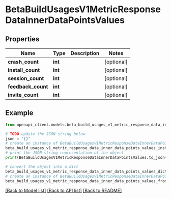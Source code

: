 # BetaBuildUsagesV1MetricResponseDataInnerDataPointsValues


## Properties

Name | Type | Description | Notes
------------ | ------------- | ------------- | -------------
**crash_count** | **int** |  | [optional] 
**install_count** | **int** |  | [optional] 
**session_count** | **int** |  | [optional] 
**feedback_count** | **int** |  | [optional] 
**invite_count** | **int** |  | [optional] 

## Example

```python
from openapi_client.models.beta_build_usages_v1_metric_response_data_inner_data_points_values import BetaBuildUsagesV1MetricResponseDataInnerDataPointsValues

# TODO update the JSON string below
json = "{}"
# create an instance of BetaBuildUsagesV1MetricResponseDataInnerDataPointsValues from a JSON string
beta_build_usages_v1_metric_response_data_inner_data_points_values_instance = BetaBuildUsagesV1MetricResponseDataInnerDataPointsValues.from_json(json)
# print the JSON string representation of the object
print(BetaBuildUsagesV1MetricResponseDataInnerDataPointsValues.to_json())

# convert the object into a dict
beta_build_usages_v1_metric_response_data_inner_data_points_values_dict = beta_build_usages_v1_metric_response_data_inner_data_points_values_instance.to_dict()
# create an instance of BetaBuildUsagesV1MetricResponseDataInnerDataPointsValues from a dict
beta_build_usages_v1_metric_response_data_inner_data_points_values_from_dict = BetaBuildUsagesV1MetricResponseDataInnerDataPointsValues.from_dict(beta_build_usages_v1_metric_response_data_inner_data_points_values_dict)
```
[[Back to Model list]](../README.md#documentation-for-models) [[Back to API list]](../README.md#documentation-for-api-endpoints) [[Back to README]](../README.md)



